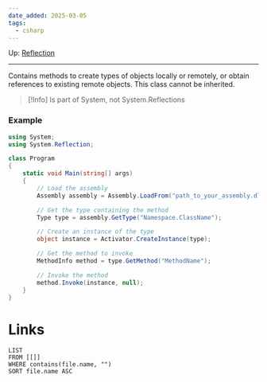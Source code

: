 ```yaml
---
date_added: 2025-03-05
tags:
  - csharp
---
```

Up: [Reflection](Reflection.md)
___


Contains methods to create types of objects locally or remotely, or obtain references to existing remote objects. This class cannot be inherited.

>[!Info]
> Is part of System, not System.Reflections

### Example

```cs
using System;
using System.Reflection;

class Program
{
    static void Main(string[] args)
    {
        // Load the assembly
        Assembly assembly = Assembly.LoadFrom("path_to_your_assembly.dll");

        // Get the type containing the method
        Type type = assembly.GetType("Namespace.ClassName");

        // Create an instance of the type
        object instance = Activator.CreateInstance(type);

        // Get the method to invoke
        MethodInfo method = type.GetMethod("MethodName");

        // Invoke the method
        method.Invoke(instance, null);
    }
}
```
# Links
```dataview
LIST
FROM [[]]
WHERE contains(file.name, "")
SORT file.name ASC
```
